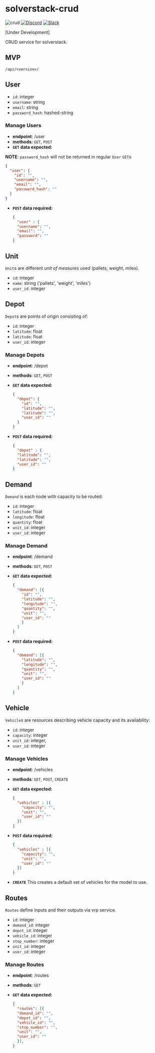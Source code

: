 # solverstack-crud

![crud](https://github.com/andromia/solverstack-crud/workflows/crud/badge.svg)
[![Discord](https://img.shields.io/discord/721862473132540007?label=discord&style=plastic)](https://discord.gg/wg7xSAf)
[![Slack](https://img.shields.io/badge/slack-workspace-orange)](https://join.slack.com/t/andromiasoftware/shared_invite/zt-felqfjhs-Tvma8OYuCExxdmQgHOIGsg)

[Under Development]

CRUD service for solverstack.

## MVP

`/api/<version>/`

## User

- `id`: integer
- `username`: string
- `email`: string
- `password_hash`: hashed-string

### Manage Users

- **endpoint**: /user
- **methods**: `GET`, `POST`
- **`GET` data expected:**

**NOTE**: `password_hash` will not be returned in regular `User` `GET`s

  ```json
  {
    "user": {
      "id": "",
      "username": "",
      "email": "",
      "password_hash": ""
    }
  }
  ```

- **`POST` data required:**

  ```json
  {
    "user" : {
    "username": "",
    "email": "",
    "password": ""
  }
  ```

## Unit

`Unit`s are different _unit of measures_ used (pallets, weight, miles).

- `id`: integer
- `name`: string ('pallets', 'weight', 'miles')
- `user_id`: integer

## Depot

`Depot`s are points of origin consisting of:

- `id`: integer
- `latitude`: float
- `latitude`: float
- `user_id`: integer

### Manage Depots

- **endpoint**: /depot
- **methods**: `GET`, `POST`
- **`GET` data expected:**

  ```json
  {
    "depot": {
      "id": "",
      "latitude": "",
      "latitude": "",
      "user_id": ""
    }
  }
  ```

- **`POST` data required:**

  ```json
  {
    "depot" : {
    "latitude": "",
    "latitude": "",
    "user_id": ""
  }
  ```

## Demand

`Demand` is each node with capacity to be routed:

- `id`: integer
- `latitude`: float
- `longitude`: float
- `quantity`: float
- `unit_id`: integer
- `user_id`: integer

### Manage Demand

- **endpoint**: /demand
- **methods**: `GET`, `POST`
- **`GET` data expected:**

  ```json
  {
    "demand": [{
      "id": "",
      "latitude": "",
      "longitude": "",
      "quantity": "",
      "unit": "",
      "user_id": ""
      }
    ]
  }
  ```

- **`POST` data required:**

  ```json
  {
    "demand": [{
      "latitude": "",
      "longitude": "",
      "quantity": "",
      "unit": "",
      "user_id": ""
      }
    ]
  }
  ```

## Vehicle

`Vehicle`s are resources describing vehicle capacity and its availability:

- `id`: integer
- `capacity`: integer
- `unit_id`: integer,
- `user_id`: integer

### Manage Vehicles

- **endpoint**: /vehicles
- **methods**: `GET`, `POST`, `CREATE`
- **`GET` data expected:**

  ```json
  {
    "vehicles" : [{
      "capacity": "",
      "unit": "", 
      "user_id": ""
    }]
  }
  ```

- **`POST` data required:**

  ```json
  {
    "vehicles" : [{
      "capacity": "",
      "unit": "", 
      "user_id": ""
    }]
  }
  ```

- **`CREATE`**
  This creates a default set of vehicles for the model to use.

## Routes

`Routes` define inputs and their outputs via vrp service.

- `id`: integer
- `demand_id`: integer
- `depot_id`: integer
- `vehicle_id`: integer
- `stop_number`: integer
- `unit_id`: integer
- `user_id`: integer

### Manage Routes

- **endpoint**: /routes
- **methods**: `GET`
- **`GET` data expected:**

  ```json
  {
    "routes": [{
    "demand_id": "",
    "depot_id": "",
    "vehicle_id": "",
    "stop_number": "",
    "unit": "",
    "user_id": ""
    }],
  }
  ```
